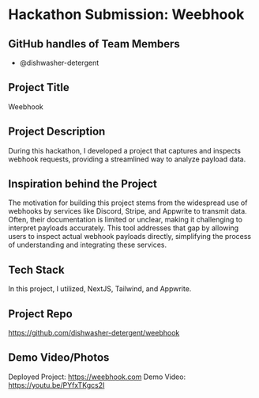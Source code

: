 # Hackathon Submission: Weebhook

## GitHub handles of Team Members  
- @dishwasher-detergent

## Project Title
Weebhook

## Project Description    
During this hackathon, I developed a project that captures and inspects webhook requests, providing a streamlined way to analyze payload data.

## Inspiration behind the Project  
The motivation for building this project stems from the widespread use of webhooks by services like Discord, Stripe, and Appwrite to transmit data. Often, their documentation is limited or unclear, making it challenging to interpret payloads accurately. This tool addresses that gap by allowing users to inspect actual webhook payloads directly, simplifying the process of understanding and integrating these services.

## Tech Stack    
In this project, I utilized, NextJS, Tailwind, and Appwrite.

## Project Repo  
https://github.com/dishwasher-detergent/weebhook

## Demo Video/Photos
Deployed Project: https://weebhook.com
Demo Video: https://youtu.be/PYfxTKgcs2I